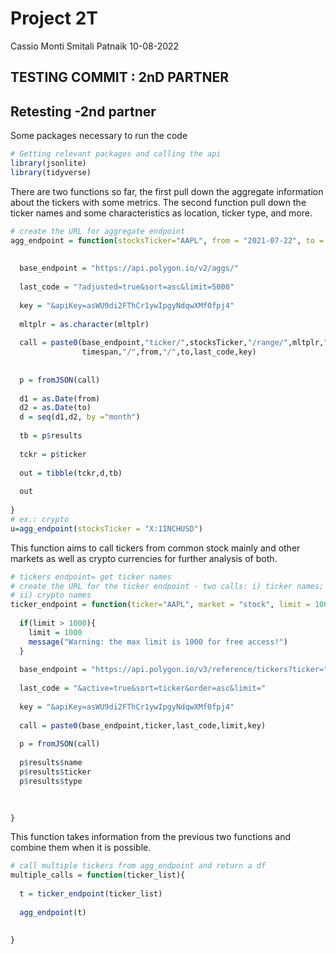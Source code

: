 Project 2T
================
Cassio Monti Smitali Patnaik
10-08-2022

## TESTING COMMIT : 2nD PARTNER

## Retesting -2nd partner

Some packages necessary to run the code

``` r
# Getting relevant packages and calling the api
library(jsonlite)
library(tidyverse)
```

There are two functions so far, the first pull down the aggregate
information about the tickers with some metrics. The second function
pull down the ticker names and some characteristics as location, ticker
type, and more.

``` r
# create the URL for aggregate endpoint
agg_endpoint = function(stocksTicker="AAPL", from = "2021-07-22", to = "2022-07-22",mltplr=30, timespan="day"){
  
  
  base_endpoint = "https://api.polygon.io/v2/aggs/"
  
  last_code = "?adjusted=true&sort=asc&limit=5000"
  
  key = "&apiKey=asWU9di2FThCr1ywIpgyNdqwXMf0fpj4"
  
  mltplr = as.character(mltplr)
  
  call = paste0(base_endpoint,"ticker/",stocksTicker,"/range/",mltplr,"/",
                timespan,"/",from,"/",to,last_code,key)
  
  
  p = fromJSON(call)
  
  d1 = as.Date(from)
  d2 = as.Date(to)
  d = seq(d1,d2, by ="month")
  
  tb = p$results
  
  tckr = p$ticker
  
  out = tibble(tckr,d,tb)
  
  out
  
}
# ex.: crypto
u=agg_endpoint(stocksTicker = "X:1INCHUSD")
```

This function aims to call tickers from common stock mainly and other
markets as well as crypto currencies for further analysis of both.

``` r
# tickers endpoint= get ticker names
# create the URL for the ticker endpoint - two calls: i) ticker names; and
# ii) crypto names
ticker_endpoint = function(ticker="AAPL", market = "stock", limit = 100){
  
  if(limit > 1000){
    limit = 1000
    message("Warning: the max limit is 1000 for free access!")
  }
  
  base_endpoint = "https://api.polygon.io/v3/reference/tickers?ticker="
  
  last_code = "&active=true&sort=ticker&order=asc&limit="
  
  key = "&apiKey=asWU9di2FThCr1ywIpgyNdqwXMf0fpj4"
  
  call = paste0(base_endpoint,ticker,last_code,limit,key)
  
  p = fromJSON(call)
  
  p$results$name
  p$results$ticker
  p$results$type

  
  
}
```

This function takes information from the previous two functions and
combine them when it is possible.

``` r
# call multiple tickers from agg_endpoint and return a df
multiple_calls = function(ticker_list){
  
  t = ticker_endpoint(ticker_list)
  
  agg_endpoint(t)
  
  
}
```
